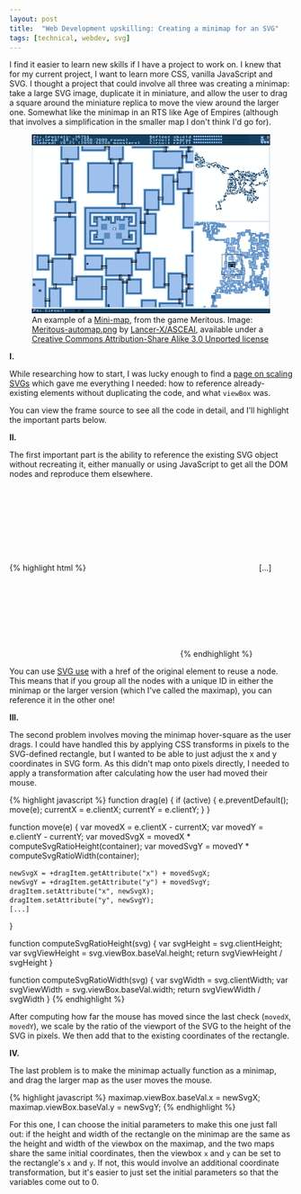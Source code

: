 ```yaml
---
layout: post
title:  "Web Development upskilling: Creating a minimap for an SVG"
tags: [technical, webdev, svg]
---
```


I find it easier to learn new skills if I have a project to work on. I knew that for my current project, I want to learn more CSS, vanilla JavaScript and SVG. I thought a project that could involve all three was creating a minimap: take a large SVG image, duplicate it in miniature, and allow the user to drag a square around the miniature replica to move the view around the larger one. Somewhat like the minimap in an RTS like Age of Empires (although that involves a simplification in the smaller map I don't think I'd go for).

<figure>
  <a title="Lancer-X/ASCEAI [CC BY-SA 3.0 (https://creativecommons.org/licenses/by-sa/3.0)], via Wikimedia Commons" href="https://commons.wikimedia.org/wiki/File:Meritous-automap.png"><img alt="An example of a minimap: A large map in the game Meritous, and two smaller maps. Each smaller map has a highlighted section representing where the larger map occurs in it." src="/assets/2019-12-meritous.png"></a>
  <figcaption>An example of a <a href="https://en.wikipedia.org/wiki/Mini-map">Mini-map</a>, from the game Meritous. Image: <a href="https://commons.wikimedia.org/wiki/File:Meritous-automap.png">Meritous-automap.png</a> by <a href="https://commons.wikimedia.org/wiki/Special:Contributions/RJaguar3">Lancer-X/ASCEAI</a>, available under a <a href="https://creativecommons.org/licenses/by-sa/3.0/deed.en">Creative Commons Attribution-Share Alike 3.0 Unported license</a></figcaption>
</figure>

**I.**

While researching how to start, I was lucky enough to find a [page on scaling SVGs](https://css-tricks.com/scale-svg/) which gave me everything I needed: how to reference already-existing elements without duplicating the code, and what `viewBox` was.

<object type="text/html" data="/assets/2019-12-minimap/minimap.html" width="700px" height="450px"></object>

You can view the frame source to see all the code in detail, and I'll highlight the important parts below.

**II.**

The first important part is the ability to reference the existing SVG object without recreating it, either manually or using JavaScript to get all the DOM nodes and reproduce them elsewhere. 

{% highlight html %}
<svg>
<g id="allCircles">
 [...]
</g>
</svg>
[...]
<svg>
 <use href="#allCircles"/>
</svg>
{% endhighlight %}

You can use [SVG use](https://developer.mozilla.org/en-US/docs/Web/SVG/Element/use) with a href of the original element to reuse a node. This means that if you group all the nodes with a unique ID in either the minimap or the larger version (which I've called the maximap), you can reference it in the other one!

**III.**

The second problem involves moving the minimap hover-square as the user drags. I could have handled this by applying CSS transforms in pixels to the SVG-defined rectangle, but I wanted to be able to just adjust the x and y coordinates in SVG form. As this didn't map onto pixels directly, I needed to apply a transformation after calculating how the user had moved their mouse.

{% highlight javascript %}
function drag(e) {
	if (active) {
		e.preventDefault();
		move(e);
		currentX = e.clientX;
		currentY = e.clientY;
	}
}

function move(e) {
	var movedX = e.clientX - currentX;
	var movedY = e.clientY - currentY;
	var movedSvgX = movedX * computeSvgRatioHeight(container);
	var movedSvgY = movedY * computeSvgRatioWidth(container);

	newSvgX = +dragItem.getAttribute("x") + movedSvgX;
	newSvgY = +dragItem.getAttribute("y") + movedSvgY;
	dragItem.setAttribute("x", newSvgX);
	dragItem.setAttribute("y", newSvgY);
	[...]
}

function computeSvgRatioHeight(svg) {
	var svgHeight = svg.clientHeight;
	var svgViewHeight = svg.viewBox.baseVal.height;
	return svgViewHeight / svgHeight
}

function computeSvgRatioWidth(svg) {
	var svgWidth = svg.clientWidth;
	var svgViewWidth = svg.viewBox.baseVal.width;
	return svgViewWidth / svgWidth
}
{% endhighlight %}

After computing how far the mouse has moved since the last check (`movedX`, `movedY`), we scale by the ratio of the viewport of the SVG to the height of the SVG in pixels. We then add that to the existing coordinates of the rectangle.

**IV.**

The last problem is to make the minimap actually function as a minimap, and drag the larger map as the user moves the mouse.

{% highlight javascript %}
	maximap.viewBox.baseVal.x = newSvgX;
	maximap.viewBox.baseVal.y = newSvgY;
{% endhighlight %}

For this one, I can choose the initial parameters to make this one just fall out: if the height and width of the rectangle on the minimap are the same as the height and width of the viewbox on the maximap, and the two maps share the same initial coordinates, then the viewbox `x` and `y` can be set to the rectangle's `x` and `y`. If not, this would involve an additional coordinate transformation, but it's easier to just set the initial parameters so that the variables come out to 0.
